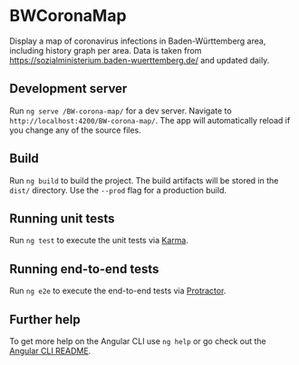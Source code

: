 # BWCoronaMap

Display a map of coronavirus infections in Baden-Württemberg area, including history graph per area. 
Data is taken from https://sozialministerium.baden-wuerttemberg.de/ and updated daily.

## Development server

Run `ng serve /BW-corona-map/` for a dev server. Navigate to `http://localhost:4200/BW-corona-map/`. The app will automatically reload if you change any of the source files.

## Build

Run `ng build` to build the project. The build artifacts will be stored in the `dist/` directory. Use the `--prod` flag for a production build.

## Running unit tests

Run `ng test` to execute the unit tests via [Karma](https://karma-runner.github.io).

## Running end-to-end tests

Run `ng e2e` to execute the end-to-end tests via [Protractor](http://www.protractortest.org/).

## Further help

To get more help on the Angular CLI use `ng help` or go check out the [Angular CLI README](https://github.com/angular/angular-cli/blob/master/README.md).
